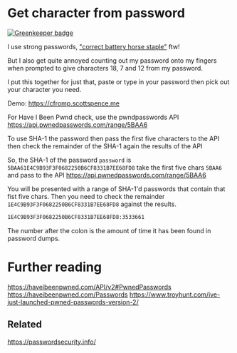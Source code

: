 # Get character from password

[![Greenkeeper badge](https://badges.greenkeeper.io/spences10/characters-from-password.svg)](https://greenkeeper.io/)

I use strong passwords, ["correct battery horse staple"] ftw!

But I also get quite annoyed counting out my password onto my fingers
when prompted to give characters 18, 7 and 12 from my password.

I put this together for just that, paste or type in your password then
pick out your character you need.

Demo: https://cfromp.scottspence.me

For Have I Been Pwnd check, use the pwndpasswords API
https://api.pwnedpasswords.com/range/5BAA6

To use SHA-1 the password then pass the first five characters to the
API then check the remainder of the SHA-1 again the results of the API

So, the SHA-1 of the password `password` is
`5BAA61E4C9B93F3F0682250B6CF8331B7EE68FD8` take the first five chars
`5BAA6` and pass to the API https://api.pwnedpasswords.com/range/5BAA6

You will be presented with a range of SHA-1'd passwords that contain
that fist five chars. Then you need to check the remainder
`1E4C9B93F3F0682250B6CF8331B7EE68FD8` against the results.

```bash
1E4C9B93F3F0682250B6CF8331B7EE68FD8:3533661
```

The number after the colon is the amount of time it has been found in
password dumps.

# Further reading

https://haveibeenpwned.com/API/v2#PwnedPasswords
https://haveibeenpwned.com/Passwords
https://www.troyhunt.com/ive-just-launched-pwned-passwords-version-2/

## Related

https://passwordsecurity.info/

["correct battery horse staple"]: https://xkcd.com/936/
